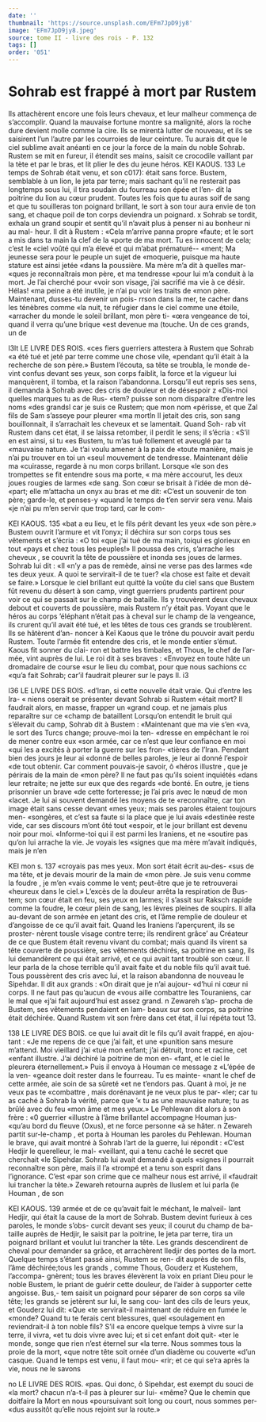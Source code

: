 ```yaml
---
date: ''
thumbnail: 'https://source.unsplash.com/EFm7JpD9jy8'
image: 'EFm7JpD9jy8.jpeg'
source: tome II - livre des rois - P. 132
tags: []
order: '051'
---
```


# Sohrab est frappé à mort par Rustem

Ils attachèrent encore une fois leurs chevaux, et leur malheur commença de s’accomplir. Quand la mauvaise fortune montre sa malignité, alors la roche dure devient molle comme la cire. Ils se mirentà lutter de nouveau, et ils se saisirent l’un l’autre par
les courroies de leur ceinture. Tu aurais dit que le ciel sublime avait anéanti en ce jour la force de la main du noble Sohrab. Rustem se mit en fureur, il étendit ses mains, saisit ce crocodile vaillant par la tète et par le bras, et lit plier le des du jeune héros.
KEI KAOUS. 133 Le temps de Sohrab était venu, et son c017): était
sans force. Bustem, semblable à un lion, le jeta par terre; mais sachant qu’il ne resterait pas longtemps sous lui, il tira soudain du fourreau son épée et l’en-
dit la poitrine du lion au cœur prudent. Toutes les fois que tu auras soif de sang et que tu souilleras ton poignard brillant, le sort à son tour aura envie de ton sang, et chaque poil de ton corps deviendra
un poignard. x
Sohrab se tordit, exhala un grand soupir et sentit
qu’il n’avait plus à penser ni au bonheur ni au mal-
heur. Il dit à Rustem : «Cela m’arrive panna propre
«faute; et le sort a mis dans ta main la clef de la
«porte de ma mort. Tu es innocent de cela; c’est le «ciel voûté qui m’a élevé et qui m’abat prématuré--
«ment; Ma jeunesse sera pour le peuple un sujet de «moquerie, puisque ma haute stature est ainsi jetée «dans la poussière. Ma mère m’a dit à quelles mar-
«ques je reconnaîtrais mon père, et ma tendresse «pour lui m’a conduit à la mort. Je l’ai cherché pour
«voir son visage, j’ai sacrifié ma vie à ce désir. Hélas!
«ma peine a été inutile, je n’ai pu voir les traits de
«mon père. Maintenant, dusses-tu devenir un pois- rrson dans la mer, te cacher dans les ténèbres comme «la nuit, te réfugier dans le ciel comme une étoile, «arracher du monde le soleil brillant, mon père ti- «œra vengeance de toi, quand il verra qu’une brique «est devenue ma (touche. Un de ces grands, un de

l3lt LE LIVRE DES ROIS.
«ces fiers guerriers attestera à Rustem que Sohrab «a été tué et jeté par terre comme une chose vile, «pendant qu’il était à la recherche de son père.»
Bustem l’écouta, sa tête se troubla, le monde de-
vint confus devant ses yeux, son corps faiblit, la force et la vigueur lui manquèrent, il tomba, et la raison l’abandonna. Lorsqu’il eut repris ses sens, il
demanda à Sohrab avec des cris de douleur et de désespoir z «Dis-moi quelles marques tu as de Rus- «tem? puisse son nom disparaître d’entre les noms
«des grandsl car je suis ce Rustem; que mon nom «périsse, et que Zal fils de Sam s’asseye pour pleurer
«ma mortln Il jetait des cris, son sang bouillonnait, il s’arrachait les cheveux et se lamentait. Quand Soh- rab vit Rustem dans cet état, il se laissa retomber, il perdit le sens; il s’écria : «S’il en est ainsi, si tu
«es Bustem, tu m’as tué follement et aveuglé par ta «mauvaise nature. Je t’ai voulu amener à la paix de «toute manière, mais je n’ai pu trouver en toi un «seul mouvement de tendresse. Maintenant délie ma «cuirasse, regarde à nu mon corps brillant. Lorsque «le son des trompettes se fit entendre sous ma porte, « ma mère accourut, les deux joues rougies de larmes «de sang. Son cœur se brisait à l’idée de mon dé-
«part; elle m’attacha un onyx au bras et me dit: «C’est un souvenir de ton père; garde-le, et penses-y «quand le temps de t’en servir sera venu. Mais «je n’ai pu m’en servir que trop tard, car le com-

KEI KAOUS. 135 «bat a eu lieu, et le fils périt devant les yeux
«de son père.»
Bustem ouvrit l’armure et vit l’onyx; il déchira
sur son corps tous ses vêtements et s’écria : «O toi
«que j’ai tué de ma main, toiqui es glorieux en tout «pays et chez tous les peuples!» Il poussa des cris, s’arrache les cheveux , se couvrit la tête de poussière
et inonda ses joues de larmes. Sohrab lui dit : «Il «n’y a pas de remède, ainsi ne verse pas des larmes
«de tes deux yeux. A quoi te servirait-il de te tuer? «la chose est faite et devait se faire.»
Lorsque le ciel brillant eut quitté la voûte du ciel sans que Bustem fût revenu du désert à son camp, vingt guerriers prudents partirent pour voir ce qui se passait sur le champ de bataille. Ils y trouvèrent
deux chevaux debout et couverts de poussière, mais Rustem n’y était pas. Voyant que le héros au corps
’éléphant n’était pas à cheval sur le champ de la
vengeance, ils crurent qu’il avait été tué, et les têtes
de tous ces grands se troublèrent. Ils se hâtèrent d’an- noncer à Keî Kaous que le trône du pouvoir avait perdu Rustem. Toute l’armée fit entendre des cris,
et le monde entier s’émut. Kaous fit sonner du clai-
ron et battre les timbales, et Thous, le chef de l’ar- mée, vint auprès de lui. Le roi dit à ses braves : «Envoyez en toute hâte un dromadaire de course «sur le lieu du combat, pour que nous sachions cc «qu’a fait Sohrab; car’il faudrait pleurer sur le pays
Il. i3

l36 LE LIVRE DES ROIS. «d’lran, si cette nouvelle était vraie. Qui d’entre les Ira-
« niens oserait se présenter devant Sohrab si Rustem
«était mort? Il faudrait alors, en masse, frapper un
«grand coup. et ne jamais plus reparaître sur ce «champ de bataillent
Lorsqu’on entendit le bruit qui s’élevait du camp,
Sohrab dit à Bustem : «Maintenant que ma vie s’en «va, le sort des Turcs change; prouve-moi la ten- «dresse en empêchant le roi de mener contre eux «son armée, car ce n’est que leur confiance en moi
«qui les a excités à porter la guerre sur les fron- «tières de l’Iran. Pendant bien des jours je leur ai «donné de belles paroles, je leur ai donné l’espoir
«de tout obtenir. Car comment pouvais-je savoir, ô «héros illustre , que je périrais de la main de
«mon père? Il ne faut pas qu’ils soient inquiétés
«dans leur retraite; ne jette sur eux que des regards «de bonté. En outre, je tiens prisonnier un brave «de cette forteresse; je l’ai pris avec le nœud de mon «lacet. Je lui ai souvent demandé les moyens de te «reconnaître, car ton image était sans cesse devant «mes yeux; mais ses paroles étaient toujours men-
«songères, et c’est sa faute si la place que je lui avais «destinée reste vide, car ses discours m’ont ôté tout
«espoir, et le jour brillant est devenu noir pour moi. «Informe-toi qui il est parmi les Iraniens, et ne
«soutire pas qu’on lui arrache la vie. Je voyais les «signes que ma mère m’avait indiqués, mais je n’en

KEI mon s. 137 «croyais pas mes yeux. Mon sort était écrit au-des-
«sus de ma tête, et je devais mourir de la main de «mon père. Je suis venu comme la foudre , je m’en
«vais comme le vent; peut-être que je te retrouverai «heureux dans le ciel.»
L’excès de la douleur arrêta la respiration de Bus-
tem; son cœur était en feu, ses yeux en larmes; il s’assit sur Raksch rapide comme la foudre, le cœur plein de sang, les lèvres pleines de soupirs. Il alla au-devant de son armée en jetant des cris, et l’âme
remplie de douleur et d’angoisse de ce qu’il avait
fait. Quand les Iraniens l’aperçurent, ils se proster- nèrent tousle visage contre terre; ils rendirent grâce’
au Créateur de ce que Bustem était revenu vivant
du combat; mais quand ils virent sa tête couverte de poussière, ses vêtements déchirés, sa poitrine en
sang, ils lui demandèrent ce qui était arrivé, et ce
qui avait tant troublé son cœur. Il leur parla de
la chose terrible qu’il avait faite et du noble fils qu’il avait tué. Tous poussèrent des cris avec lui,
et la raison abandonna de nouveau le Sipehdar. Il dit aux grands : «On dirait que je n’ai aujour- «d’hui ni cœur ni corps. Il ne faut pas qu’aucun de
«vous aille combattre les Touraniens, car le mal que «j’ai fait aujourd’hui est assez grand. n Zewareh s’ap-
procha de Bustem, ses vêtements pendaient en lam- beaux sur son corps, sa poitrine était déchirée. Quand Rustem vit son frère dans cet état, il lui répéta tout 13.

138 LE LIVRE DES BOIS.
ce que lui avait dit le fils qu’il avait frappé, en ajou-
tant : «Je me repens de ce que j’ai fait, et une «punition sans mesure m’attend. Moi vieillard j’ai
«tué mon enfant; j’ai détruit, tronc et racine, cet
«enfant illustre. J’ai déchiré la poitrine de mon en-
«fant, et le ciel le pleurera éternellement.» Puis il envoya à Houman ce message z «L’épée de la ven- «geance doit rester dans le fourreau. Tu es mainte- «nant le chef de cette armée, aie soin de sa sûreté
«et ne t’endors pas. Quant à moi, je ne veux pas te «combattre , mais dorénavant je ne veux plus te par- «ler; car tu as caché à Sohrab la vérité, parce que
’« tu as une mauvaise nature; tu as brûlé avec du feu «mon âme et mes yeux.»
Le Pehlewan dit alors à son frère : «0 guerrier «illustre à l’âme brillantel accompagne Houman jus- «qu’au bord du fleuve (Oxus), et ne force personne
«à se hâter. n Zewareh partit sur-le-champ , et porta
à Houman les paroles du Pehlewan. Houman le brave, qui avait montré à Sohrab l’art de la guerre,
lui répondit : «C’est Hedjir le querelleur, le mal- «veillant, qui a tenu caché le secret que cherchait «le Sipehdar. Sohrab lui avait demandé à quels «signes il pourrait reconnaître son père, mais il l’a «trompé et a tenu son esprit dans l’ignorance. C’est
«par son crime que ce malheur nous est arrivé, il «faudrait lui trancher la tête.» Zewareh retourna auprès de lluslem et lui parla (le Houman , de son

KEI KAOUS. 139 armée et de ce qu’avait fait le méchant, le malveil-
lant Hedjir, qui était la cause de la mort de Sohrab. Bustem devint furieux à ces paroles, le monde s’obs- curcit devant ses yeux; il courut du champ de ba- taille auprès de Hedjir, le saisit par la poitrine, le jeta par terre, tira un poignard brillant et voulut lui trancher la tête. Les grands descendirent de cheval pour demander sa grâce, et arrachèrent Iledjir des
portes de la mort.
Quelque temps s’étant passé ainsi, Rustem se ren-
dit auprès de son fils, l’âme déchirée;tous les grands ,
comme Thous, Gouderz et Kustehem, l’accompa- gnèrent; tous les braves élevèrent la voix en priant Dieu pour le noble Bustem, le priant de guérir cette douleur, de l’aider à supporter cette angoisse. Bus,- tem saisit un poignard pour séparer de son corps sa vile tête; les grands se jetèrent sur lui, le sang cou- lant des cils de leurs yeux, et Gouderz lui dit: «Que
«te servirait-il maintenant de réduire en fumée le
«monde? Quand tu te ferais cent blessures, quel «soulagement en reviendrait-il à ton noble fils? S’il
«a encore quelque temps à vivre sur la terre, il vivra, «et tu dois vivre avec lui; et si cet enfant doit quit- «ter le monde, songe que rien n’est éternel sur
«la terre. Nous sommes tous la proie de la mort, «que notre tête soit ornée d’un diadème ou couverte
«d’un casque. Quand le temps est venu, il faut mou- «rir; et ce qui se’ra après la vie, nous ne le savons

no LE LIVRE DES ROIS.
«pas. Qui donc, ô Sipehdar, est exempt du souci de
«la mort? chacun n’a-t-il pas à pleurer sur lui-
«même? Que le chemin que doitfaire la Mort en nous
«poursuivant soit long ou court, nous sommes per- «dus aussitôt qu’elle nous rejoint sur la route.»
